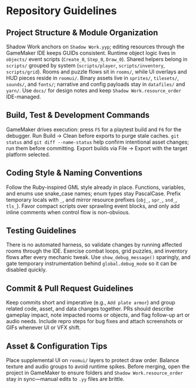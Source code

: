 # Repository Guidelines

## Project Structure & Module Organization
Shadow Work anchors on `Shadow Work.yyp`; editing resources through the GameMaker IDE keeps GUIDs consistent. Runtime object logic lives in `objects/` event scripts (`Create_0`, `Step_0`, `Draw_0`). Shared helpers belong in `scripts/` grouped by system (`scripts/player`, `scripts/inventory`, `scripts/grid`). Rooms and puzzle flows sit in `rooms/`, while UI overlays and HUD pieces reside in `roomui/`. Binary assets live in `sprites/`, `tilesets/`, `sounds/`, and `fonts/`; narrative and config payloads stay in `datafiles/` and `yarn/`. Use `docs/` for design notes and keep `Shadow Work.resource_order` IDE-managed.

## Build, Test & Development Commands
GameMaker drives execution: press `F5` for a playtest build and `F6` for the debugger. Run Build → Clean before exports to purge stale caches. `git status` and `git diff --name-status` help confirm intentional asset changes; run them before committing. Export builds via File → Export with the target platform selected.

## Coding Style & Naming Conventions
Follow the Ruby-inspired GML style already in place. Functions, variables, and enums use snake_case names; enum types stay PascalCase. Prefix temporary locals with `_`, and mirror resource prefixes (`obj_`, `spr_`, `snd_`, `tls_`). Favor compact scripts over sprawling event blocks, and only add inline comments when control flow is non-obvious.

## Testing Guidelines
There is no automated harness, so validate changes by running affected rooms through the IDE. Exercise combat loops, grid puzzles, and inventory flows after every mechanic tweak. Use `show_debug_message()` sparingly, and gate temporary instrumentation behind `global.debug_mode` so it can be disabled quickly.

## Commit & Pull Request Guidelines
Keep commits short and imperative (e.g., `Add plate armor`) and group related code, asset, and data changes together. PRs should describe gameplay impact, note impacted rooms or objects, and flag follow-up art or audio needs. Include repro steps for bug fixes and attach screenshots or GIFs whenever UI or VFX shift.

## Asset & Configuration Tips
Place supplemental UI on `roomui/` layers to protect draw order. Balance texture and audio groups to avoid runtime spikes. Before merging, open the project in GameMaker to ensure folders and `Shadow Work.resource_order` stay in sync—manual edits to `.yy` files are brittle.
